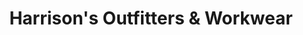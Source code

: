---
title: "Harrison's Outfitters & Workwear"
url: /spartanburg/harrisons-outfitters-und-workwear/
shop: Kleidung
---